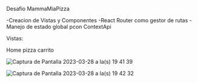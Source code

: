 Desafio MammaMiaPizza

-Creacion de Vistas y Componentes
-React Router como gestor de rutas
-Manejo de estado global pcon ContextApi

Vistas:

Home
pizza
carrito

![Captura de Pantalla 2023-03-28 a la(s) 19 41 39](https://user-images.githubusercontent.com/112424139/228387998-ccf09590-db3f-4430-b149-78503cf77a86.png)

![Captura de Pantalla 2023-03-28 a la(s) 19 42 32](https://user-images.githubusercontent.com/112424139/228388011-83f1b676-ac5a-4e3e-b2d4-f8c30d077373.png)
